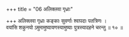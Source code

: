 +++
title = "06 अलिक्लवा गृध्राः"

+++
अलिक्लवा गृध्राः कङ्काः सुवर्णाः श्वापदाः पतत्रिणः ।  
वयांसि शकुनयो ऽमुमामुष्यायणस्यामुष्याः पुत्रस्यादहने चरन्तु ॥ १० ॥